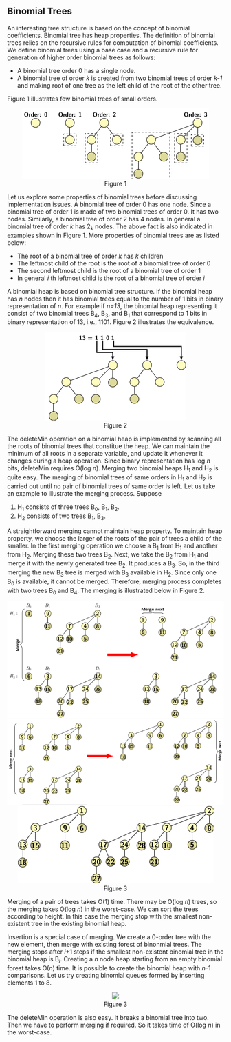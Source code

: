 ## Binomial Trees

An interesting tree structure is based on the concept of binomial coefficients. Binomial tree has heap properties.
The definition of binomial trees relies on the recursive rules for computation of binomial coefficients.
We define binomial trees using a base case and a recursive rule for generation of higher order binomial trees
as follows:

- A binomial tree order 0 has a single node. 
- A binomial tree of order <i>k</i> is created from two binomial trees of order <i>k-1</i> and making root of
  one tree as the left child of the root of the other tree.
  
Figure 1 illustrates few binomial trees of small orders. 
<p style="text-align:center">
  <img src="../images/binomTree.png"><br>
  Figure 1
</p>

Let us explore some properties of binomial trees before discussing implementation issues. A binomial tree of
order 0 has one node. Since a binomial tree of order 1 is made of two binomial trees of order 0. It has two
nodes. Similarly, a binomial tree of order 2 has 4 nodes. In general a binomial tree of order <i>k</i> has
2<sub><i>k</i></sub> nodes. The above fact is also indicated in examples shown in Figure 1. More properties 
of binomial trees are as listed below:

- The root of a binomial tree of order <i>k</i> has <i>k</i> children
- The leftmost child of the root is the root of a binomial tree of order 0
- The second leftmost child is the root of a binomial tree of order 1
- In general <i>i</i> th leftmost child is the root of a binomial tree of order  <i>i</i>

A binomial heap is based on binomial tree structure. If the binomial heap has <i>n</i> nodes then 
it has binomial trees equal to the number of 1 bits in binary representation of <i>n</i>. For example if
<i>n=13</i>, the binomial heap representing it consist of two binomial trees 
B<sub>4</sub>, B<sub>3</sub>, and B<sub>1</sub> that correspond to 1 bits in binary representation of
13, i.e., 1101. Figure 2 illustrates the equivalence.
<p style="text-align:center">
  <img src="../images/binomialTreeAndBITs.png"><br>
  Figure 2
</p>

The deleteMin operation on a binomial heap is implemented by scanning all the roots of binomial trees that
constitue the heap. We can maintain the minimum of all roots in a separate variable, and update it whenever
it changes during a heap operation. Since binary representation has log <i>n</i> bits, deleteMin requires
O(log <i>n</i>). Merging two binomial heaps H<sub>1</sub> and H<sub>2</sub> is quite easy. 
The merging of binomial trees of same orders in H<sub>1</sub> and H<sub>2</sub> is carried out
until no pair of binomial trees of same order is left. Let us take an example to illustrate the merging
process. Suppose 

1. H<sub>1</sub> consists of three trees B<sub>0</sub>, B<sub>1</sub>, B<sub>2</sub>.
2. H<sub>2</sub> consists of two trees B<sub>1</sub>, B<sub>3</sub>.

A straightforward merging cannot maintain heap property. To maintain heap property, we choose 
the larger of the roots of the pair of trees a child of the smaller. In the first merging operation 
we choose a B<sub>1</sub> from H<sub>1</sub> and another from H<sub>2</sub>. Merging these two trees
B<sub>2</sub>. Next, we take the B<sub>2</sub> from H<sub>1</sub> and merge it with the newly
generated tree B<sub>2</sub>. It produces a B<sub>3</sub>. So, in the third merging the new 
B<sub>3</sub> tree is merged with B<sub>3</sub> available in H<sub>2</sub>. Since only one B<sub>0</sub> 
is available, it cannot be merged. Therefore, merging process completes with two trees B<sub>0</sub>
and B<sub>4</sub>. The merging is illustrated below in Figure 2. 
<p style="text-align:center">
  <img src="../images/binomMerge1.png"><br>
  <img src="../images/binomMerge2.png"><br>
  <img src="../images/binomMerge4.png"><br>
  Figure 3
</p>
Merging of a pair of trees takes O(1) time. There may be O(log <i>n</i>) trees, so the merging takes
O(log <i>n</i>) in the worst-case. We can sort the trees according to height. In this case the merging
stop with the smallest non-existent tree in the existing binomial heap.

Insertion is a special case of merging. We create a 0-order tree with the new element, then merge
with existing forest of binonmial trees. The merging stops after <i>i</i>+1 steps if the smallest 
non-existent binomial tree in the binomial heap is B<sub><i>i</i></sub>. Creating a <i>n</i> node
heap starting from an empty binomial forest takes O(<i>n</i>) time. It is possible to create the 
binomial heap with <i>n</i>-1 comparisons. Let us try creating binomial queues formed by inserting
elements 1 to 8. 
<p style="text-align:center">
  <img src="../images/binomialTreeInsertion.png"><br>
  Figure 3
</p>

The deleteMin operation is also easy. It breaks a binomial tree into two. Then we have to perform
merging if required. So it takes time of O(log <i>n</i>) in the worst-case.

